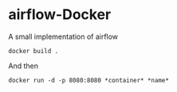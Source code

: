# airflow-Docker
A small implementation of airflow 

```
docker build .
```

And then 

```
docker run -d -p 8080:8080 *container* *name*
```
